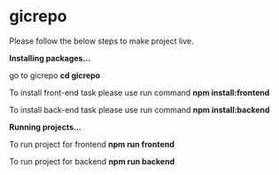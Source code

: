 # gicrepo

Please follow the below steps to make project live. 

**Installing packages...**

go to gicrepo 
  **cd gicrepo**

To install front-end task please use run command 
  **npm install:frontend**

To install back-end task please use run command 
  **npm install:backend**

**Running projects...**

To run project for frontend
  **npm run frontend**
  
To run project for backend
    **npm run backend**

